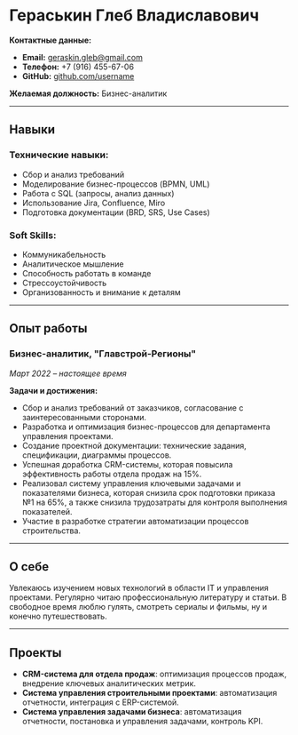 # Гераськин Глеб Владиславович

**Контактные данные:**
- **Email:** geraskin.gleb@gmail.com  
- **Телефон:** +7 (916) 455-67-06  
- **GitHub:** [github.com/username](https://github.com/GlebGerr)

**Желаемая должность:** Бизнес-аналитик

---

## Навыки

### Технические навыки:
- Сбор и анализ требований
- Моделирование бизнес-процессов (BPMN, UML)
- Работа с SQL (запросы, анализ данных)
- Использование Jira, Confluence, Miro
- Подготовка документации (BRD, SRS, Use Cases)

### Soft Skills:
- Коммуникабельность
- Аналитическое мышление
- Способность работать в команде
- Стрессоустойчивость
- Организованность и внимание к деталям

---

## Опыт работы

### Бизнес-аналитик, \"Главстрой-Регионы\"  
*Март 2022 – настоящее время*

**Задачи и достижения:**
- Сбор и анализ требований от заказчиков, согласование с заинтересованными сторонами.
- Разработка и оптимизация бизнес-процессов для департамента управления проектами.
- Создание проектной документации: технические задания, спецификации, диаграммы процессов.
- Успешная доработка CRM-системы, которая повысила эффективность работы отдела продаж на 15%.
- Реализовал систему управления ключевыми задачами и показателями бизнеса, которая снизила срок подготовки приказа №1 на 65%, а также снизила трудозатраты для контроля выполнения показателей.
- Участие в разработке стратегии автоматизации процессов строительства.

---

## О себе

Увлекаюсь изучением новых технологий в области IT и управления проектами. Регулярно читаю профессиональную литературу и статьи. В свободное время люблю гулять, смотреть сериалы и фильмы, ну и конечно путешествовать.

---

## Проекты

- **CRM-система для отдела продаж**: оптимизация процессов продаж, внедрение ключевых аналитических метрик.  
- **Система управления строительными проектами**: автоматизация отчетности, интеграция с ERP-системой.
- **Система управления задачами бизнеса**: автоматизация отчетности, постановка и управления задачами, контроль KPI.

